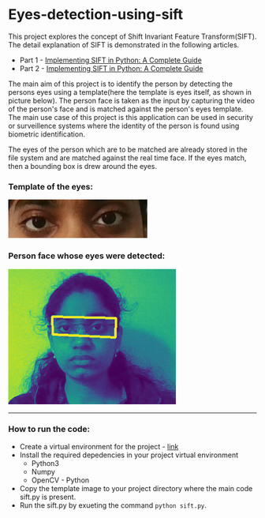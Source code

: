 # Eyes-detection-using-sift
This project explores the concept of Shift Invariant Feature Transform(SIFT). The detail explanation of SIFT is demonstrated in the following articles. 

* Part 1 - [Implementing SIFT in Python: A Complete Guide](https://medium.com/@russmislam/implementing-sift-in-python-a-complete-guide-part-1-306a99b50aa5)
* Part 2 - [Implementing SIFT in Python: A Complete Guide](https://medium.com/@russmislam/implementing-sift-in-python-a-complete-guide-part-2-c4350274be2b)

The main aim of this project is to identify the person by detecting the persons eyes using a template(here the template is eyes itself, as shown in picture below). The person face is taken as the input by capturing the video of the person's face and is matched against the person's eyes template. The main use case of this project is this application can be used in security or surveillence systems where the identity of the person is found using biometric identification. 

The eyes of the person which are to be matched are already stored in the file system and are matched against the real time face. If the eyes match, then a bounding box is drew around the eyes.

### Template of the eyes:
![alt text](https://github.com/LakshmiGayathri19/Eyes-detection-using-sift/blob/main/eyes.png)

### Person face whose eyes were detected:
![alt text](https://github.com/LakshmiGayathri19/Eyes-detection-using-sift/blob/main/Result.png)
 
---
### How to run the code:
* Create a virtual environment for the project - [link](https://www.google.com/url?sa=t&rct=j&q=&esrc=s&source=web&cd=&cad=rja&uact=8&ved=2ahUKEwj84bKm5Jj_AhXwlWoFHfqnBtUQFnoECA8QAQ&url=https%3A%2F%2Fdocs.python.org%2F3%2Flibrary%2Fvenv.html&usg=AOvVaw1SQ6VGTcJCX7W6wOs1SpnV)
* Install the required depedencies in your project virtual environment
    * Python3
    * Numpy
    * OpenCV - Python
* Copy the template image to your project directory where the main code sift.py is present.
* Run the sift.py by exueting the command `python sift.py`.
